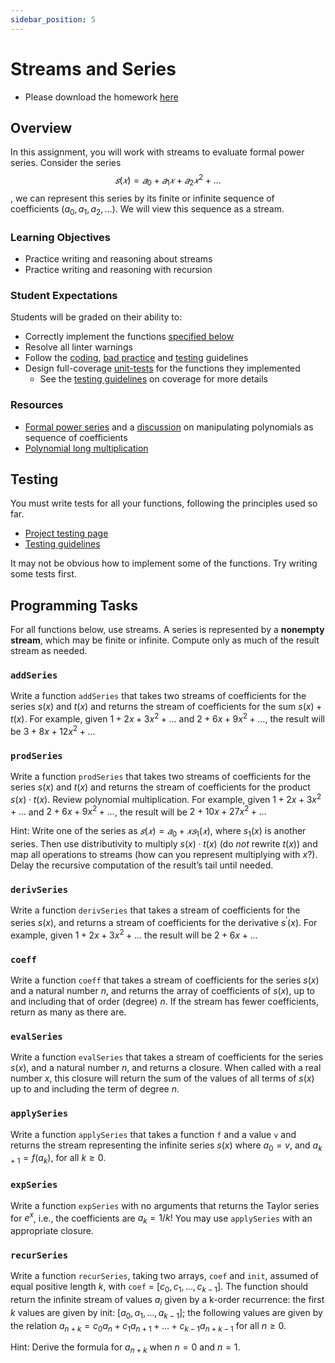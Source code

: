 ```yaml
---
sidebar_position: 5
---
```


# Streams and Series

- Please download the homework [here](https://github.com/umass-compsci-220/public-materials/raw/main/homework/05-streams-and-series.zip)

## Overview

In this assignment, you will work with streams to evaluate formal power series. Consider the series $$𝑠(𝑥) = 𝑎_0 + 𝑎_1𝑥 + 𝑎_2𝑥^2 + \ldots$$, we can represent this series by its finite or infinite sequence of coefficients $(a_0, a_1, a_2, ...)$. We will view this sequence as a stream.

### Learning Objectives

- Practice writing and reasoning about streams
- Practice writing and reasoning with recursion

### Student Expectations

Students will be graded on their ability to:

- Correctly implement the functions [specified below](#programming-tasks)
- Resolve all linter warnings
- Follow the [coding](/materials/guidelines/syntax-and-code), [bad practice](/materials/guidelines/bad-practices) and [testing](/materials/guidelines/testing) guidelines
- Design full-coverage [unit-tests](#testing) for the functions they implemented
  - See the [testing guidelines](/materials/guidelines/testing#coverage) on coverage for more details

### Resources

- [Formal power series](https://en.wikipedia.org/wiki/Formal_power_series) and a [discussion](https://math.stackexchange.com/questions/2185587/what-actually-is-a-polynomial/2185648#2185648) on manipulating polynomials as sequence of coefficients
- [Polynomial long multiplication](https://demonstrations.wolfram.com/PolynomialLongMultiplication/)

## Testing

You must write tests for all your functions, following the principles used so far.

- [Project testing page](/materials/tutorials/assignments/testing)
- [Testing guidelines](/materials/guidelines/testing)

It may not be obvious how to implement some of the functions. Try writing some tests first.

## Programming Tasks

For all functions below, use streams. A series is represented by a **nonempty stream**, which may be finite or infinite. Compute only as much of the result stream as needed.

### `addSeries`

Write a function `addSeries` that takes two streams of coefficients for the series $s(x)$ and $t(x)$ and returns the stream of coefficients for the sum $s(x) + t(x)$. For example, given $1+2x+3x^2+\ldots$ and $2+6x+9x^2+\ldots$, the result will be $3+8x+12x^2+\ldots$

### `prodSeries`

Write a function `prodSeries` that takes two streams of coefficients for the series $s(x)$ and $t(x)$ and returns the stream of coefficients for the product $s(x) ⋅ t(x)$. Review polynomial multiplication. For example, given $1+2x+3x^2+\ldots$ and $2+6x+9x^2+\ldots$, the result will be $2+10x+27x^2+\ldots$

Hint: Write one of the series as $𝑠(𝑥) = 𝑎_0 + 𝑥 𝑠_1(𝑥)$, where $s_1(x)$ is another series. Then use distributivity to multiply $s(x) ⋅ t(x)$ (do *not* rewrite $t(x)$) and map all operations to streams (how can you represent multiplying with $x$?). Delay the recursive computation of the result’s tail until needed.

### `derivSeries`

Write a function `derivSeries` that takes a stream of coefficients for the series $s(x)$, and returns a stream of coefficients for the derivative $s^\prime(x)$. For example, given $1+2x+3x^2+\ldots$ the result will be $2+6x+\ldots$

### `coeff`

Write a function `coeff` that takes a stream of coefficients for the series $s(x)$ and a natural number $n$, and returns the array of coefficients of $s(x)$, up to and including that of order (degree) $n$. If the stream has fewer coefficients, return as many as there are.

### `evalSeries`

Write a function `evalSeries` that takes a stream of coefficients for the series $s(x)$, and a natural number $n$, and returns a closure. When called with a real number $x$, this closure will return the sum of the values of all terms of $s(x)$ up to and including the term of degree $n$.

### `applySeries`

Write a function `applySeries` that takes a function `f` and a value `v` and returns the stream representing the infinite series $s(x)$ where $a_0 = v$, and $a_{k + 1}= f(a_k)$, for all $k ≥ 0$.

### `expSeries`

Write a function `expSeries` with no arguments that returns the Taylor series for $e^x$, i.e., the coefficients are $a_k = 1/k!$ You may use `applySeries` with an appropriate closure.

### `recurSeries`

Write a function `recurSeries`, taking two arrays, `coef` and `init`, assumed of equal positive length $k$, with `coef` = $[c_0, c_1, \ldots, c_{k-1}]$. The function should return the infinite stream of values $a_i$ given by a k-order recurrence: the first $k$ values are given by init: $[a_0, a_1, \ldots, a_{k-1}]$; the following values are given by the relation $a_{n+k} = c_0 a_n + c_1 a_{n+1} + \ldots + c_{k-1} a_{n+k-1}$ for all $n ≥ 0$.

Hint: Derive the formula for $a_{n + k}$ when $n = 0$ and $n = 1$.
